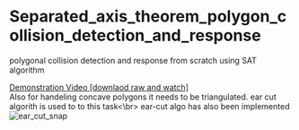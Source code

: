 # Separated_axis_theorem_polygon_collision_detection_and_response
 polygonal collision detection and response from scratch using SAT algorithm

[Demonstration Video [downlaod raw and watch]](https://github.com/rupak10987/Separated_axis_theorem_polygon_collision_detection_and_response/blob/ce767ccba65f0585f90bd50eb57d4b785d2aec3a/src/SAT_VID.mp4)
</br>
Also for handeling concave polygons it needs to be triangulated. ear cut algorith is used to to this task<\br>
ear-cut algo has also been implemented
![ear_cut_snap](https://github.com/rupak10987/Separated_axis_theorem_polygon_collision_detection_and_response/blob/f9f5b11550c3572f85b7cf4c3db6515081aa4ade/Con_cave_polygons_ear_cut/ear_cut_snap.PNG)
